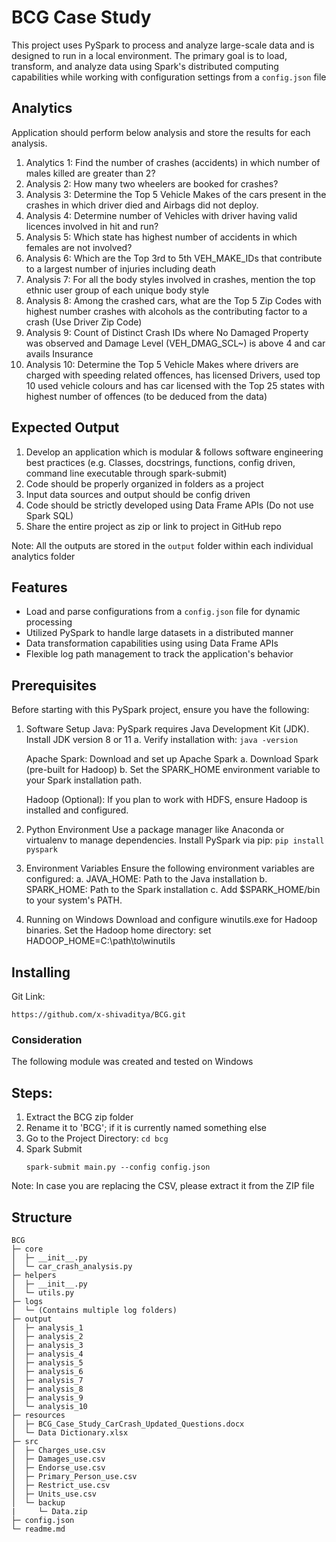 # BCG Case Study
This project uses PySpark to process and analyze large-scale data and is designed to run in a local environment. The primary goal is to load, transform, and analyze data using Spark's distributed computing capabilities while working with configuration settings from a `config.json` file

## Analytics
Application should perform below analysis and store the results for each analysis.
1.	Analytics 1: Find the number of crashes (accidents) in which number of males killed are greater than 2?
2.	Analysis 2: How many two wheelers are booked for crashes? 
3.	Analysis 3: Determine the Top 5 Vehicle Makes of the cars present in the crashes in which driver died and Airbags did not deploy.
4.	Analysis 4: Determine number of Vehicles with driver having valid licences involved in hit and run? 
5.	Analysis 5: Which state has highest number of accidents in which females are not involved? 
6.	Analysis 6: Which are the Top 3rd to 5th VEH_MAKE_IDs that contribute to a largest number of injuries including death
7.	Analysis 7: For all the body styles involved in crashes, mention the top ethnic user group of each unique body style  
8.	Analysis 8: Among the crashed cars, what are the Top 5 Zip Codes with highest number crashes with alcohols as the contributing factor to a crash (Use Driver Zip Code)
9.	Analysis 9: Count of Distinct Crash IDs where No Damaged Property was observed and Damage Level (VEH_DMAG_SCL~) is above 4 and car avails Insurance
10.	Analysis 10: Determine the Top 5 Vehicle Makes where drivers are charged with speeding related offences, has licensed Drivers, used top 10 used vehicle colours and has car licensed with the Top 25 states with highest number of offences (to be deduced from the data)

## Expected Output
1.	Develop an application which is modular & follows software engineering best practices (e.g. Classes, docstrings, functions, config driven, command line executable through spark-submit)
2.	Code should be properly organized in folders as a project
3.	Input data sources and output should be config driven
4.	Code should be strictly developed using Data Frame APIs (Do not use Spark SQL)
5.	Share the entire project as zip or link to project in GitHub repo

Note: All the outputs are stored in the `output` folder within each individual analytics folder

## Features
- Load and parse configurations from a `config.json` file for dynamic processing
- Utilized PySpark to handle large datasets in a distributed manner
- Data transformation capabilities using using Data Frame APIs
- Flexible log path management to track the application's behavior

## Prerequisites
Before starting with this PySpark project, ensure you have the following:
1. Software Setup
    Java: PySpark requires Java Development Kit (JDK). Install JDK version 8 or 11
        a. Verify installation with:
            ```java -version```

    Apache Spark: Download and set up Apache Spark
        a. Download Spark (pre-built for Hadoop)
        b. Set the SPARK_HOME environment variable to your Spark installation path.

   Hadoop (Optional): If you plan to work with HDFS, ensure Hadoop is installed and configured.
2. Python Environment
    Use a package manager like Anaconda or virtualenv to manage dependencies.
    Install PySpark via pip:
       ```pip install pyspark```
3. Environment Variables
    Ensure the following environment variables are configured:
        a. JAVA_HOME: Path to the Java installation
        b. SPARK_HOME: Path to the Spark installation
        c. Add $SPARK_HOME/bin to your system's PATH.
4. Running on Windows
    Download and configure winutils.exe for Hadoop binaries.
    Set the Hadoop home directory:
        set HADOOP_HOME=C:\path\to\winutils

## Installing

Git Link:
```
https://github.com/x-shivaditya/BCG.git
```

### Consideration
The following module was created and tested on Windows

## Steps:
1. Extract the BCG zip folder
2. Rename it to 'BCG'; if it is currently named something else
3. Go to the Project Directory: `cd bcg`
4. Spark Submit
   ```
   spark-submit main.py --config config.json 
   ```
Note: In case you are replacing the CSV, please extract it from the ZIP file

## Structure
```
BCG
├─ core
│  ├─ __init__.py
│  └─ car_crash_analysis.py
├─ helpers
│  ├─ __init__.py
│  └─ utils.py
├─ logs
│  └─ (Contains multiple log folders)
├─ output
│  ├─ analysis_1
│  ├─ analysis_2
│  ├─ analysis_3
│  ├─ analysis_4
│  ├─ analysis_5
│  ├─ analysis_6
│  ├─ analysis_7
│  ├─ analysis_8
│  ├─ analysis_9
│  └─ analysis_10
├─ resources
│  ├─ BCG_Case_Study_CarCrash_Updated_Questions.docx
│  └─ Data Dictionary.xlsx
├─ src
│  ├─ Charges_use.csv
│  ├─ Damages_use.csv
│  ├─ Endorse_use.csv
│  ├─ Primary_Person_use.csv
│  ├─ Restrict_use.csv
│  ├─ Units_use.csv
│  └─ backup
|     └─ Data.zip   
├─ config.json
└─ readme.md
```
